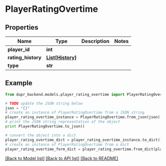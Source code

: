# PlayerRatingOvertime


## Properties
Name | Type | Description | Notes
------------ | ------------- | ------------- | -------------
**player_id** | **int** |  | 
**rating_history** | [**List[History]**](History.md) |  | 
**type** | **str** |  | 

## Example

```python
from dupr_backend.models.player_rating_overtime import PlayerRatingOvertime

# TODO update the JSON string below
json = "{}"
# create an instance of PlayerRatingOvertime from a JSON string
player_rating_overtime_instance = PlayerRatingOvertime.from_json(json)
# print the JSON string representation of the object
print PlayerRatingOvertime.to_json()

# convert the object into a dict
player_rating_overtime_dict = player_rating_overtime_instance.to_dict()
# create an instance of PlayerRatingOvertime from a dict
player_rating_overtime_form_dict = player_rating_overtime.from_dict(player_rating_overtime_dict)
```
[[Back to Model list]](../README.md#documentation-for-models) [[Back to API list]](../README.md#documentation-for-api-endpoints) [[Back to README]](../README.md)



